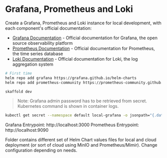 # Grafana, Prometheus and Loki

Create a Grafana, Prometheus and Loki instance for local development, with each component's official documentation:

- [Grafana Documentation](https://grafana.com/docs/grafana/latest/) - Official documentation for Grafana, the open source observability platform
- [Prometheus Documentation](https://prometheus.io/docs/introduction/overview/) - Official documentation for Prometheus, the time series database
- [Loki Documentation](https://grafana.com/docs/loki/latest/) - Official documentation for Loki, the log aggregation system

```sh
# First time
helm repo add grafana https://grafana.github.io/helm-charts
helm repo add prometheus-community https://prometheus-community.github.io/helm-charts
```

```sh
skaffold dev
```

> Note: Grafana admin password has to be retrieved from secret. Kubernetes command is shown in container logs.

```sh
kubectl get secret --namespace default local-grafana -o jsonpath="{.data.admin-password}" | base64 --decode ; echo
```

Grafana Entrypoint: http://localhost:3000
Prometheus Entrypoint: http://localhost:9090

Folder contains different set of Helm Chart values files for local and cloud deployment (or sort of cloud using MinIO and Prometheus/Mimir). Change configuration depending on needs.